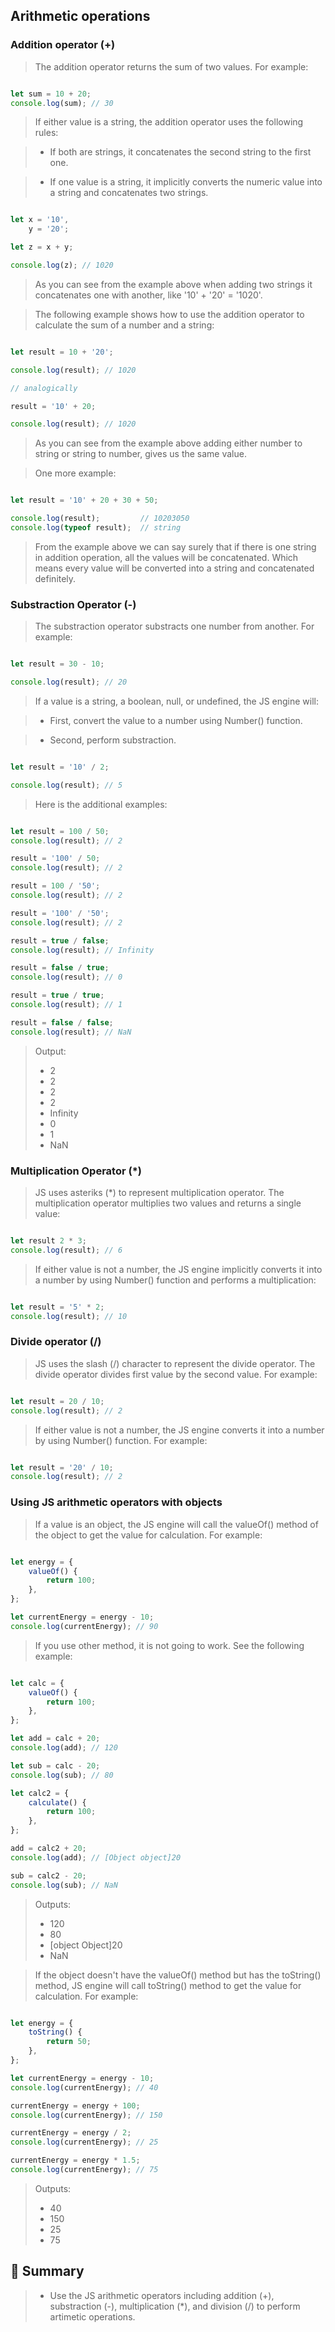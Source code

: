 ## Arithmetic operations

### Addition operator (+)

> The addition operator returns the sum of two values. For example:

```js

let sum = 10 + 20;
console.log(sum); // 30

```

> If either value is a string, the addition operator uses the following rules:

> - If both are strings, it concatenates the second string to the first one.

> - If one value is a string, it implicitly converts the numeric value into a string and concatenates two strings.

```js

let x = '10',
    y = '20';

let z = x + y;

console.log(z); // 1020

```

> As you can see from the example above when adding two strings it concatenates one with another, like '10' + '20'  = '1020'.

> The following example shows how to use the addition operator to calculate the sum of a number and a string:

```js

let result = 10 + '20';

console.log(result); // 1020

// analogically

result = '10' + 20;

console.log(result); // 1020

```

> As you can see from the example above adding either number to string or string to number, gives us the same value.

> One more example: 

```js

let result = '10' + 20 + 30 + 50;

console.log(result);         // 10203050
console.log(typeof result);  // string

```

> From the example above we can say surely that if there is one string in addition operation, all the values will be concatenated. Which means every value will be converted into a string and concatenated definitely.

### Substraction Operator (-)

> The substraction operator substracts one number from another. For example:

```js

let result = 30 - 10;

console.log(result); // 20

```

> If a value is a string, a boolean, null, or undefined, the JS engine will:

> - First, convert the value to a number using Number() function.

> - Second, perform substraction.

```js

let result = '10' / 2;

console.log(result); // 5

```

> Here is the additional examples:

```js

let result = 100 / 50;
console.log(result); // 2

result = '100' / 50;
console.log(result); // 2

result = 100 / '50';
console.log(result); // 2

result = '100' / '50';
console.log(result); // 2

result = true / false;
console.log(result); // Infinity

result = false / true;
console.log(result); // 0

result = true / true;
console.log(result); // 1

result = false / false;
console.log(result); // NaN

```

> Output:
> - 2
> - 2
> - 2
> - 2
> - Infinity
> - 0
> - 1
> - NaN

### Multiplication Operator (*)

> JS uses asteriks (*) to represent multiplication operator. The multiplication operator multiplies two values and returns a single value:

```js

let result 2 * 3;
console.log(result); // 6

```

> If either value is not a number, the JS engine implicitly converts it into a number by using Number() function and performs a multiplication:

```js

let result = '5' * 2;
console.log(result); // 10

```

### Divide operator (/)

> JS uses the slash (/) character to represent the divide operator. The divide operator divides first value by the second value. For example:

```js

let result = 20 / 10;
console.log(result); // 2

```

> If either value is not a number, the JS engine converts it into a number by using Number() function. For example:

```js

let result = '20' / 10;
console.log(result); // 2

```

### Using JS arithmetic operators with objects

> If a value is an object, the JS engine will call the valueOf() method of the object to get the value for calculation. For example:

```js

let energy = {
    valueOf() {
        return 100;
    },
};

let currentEnergy = energy - 10;
console.log(currentEnergy); // 90

```

> If you use other method, it is not going to work. See the following example:

```js

let calc = {
    valueOf() {
        return 100;
    },
};

let add = calc + 20;
console.log(add); // 120

let sub = calc - 20;
console.log(sub); // 80

let calc2 = {
    calculate() {
        return 100;
    },
};

add = calc2 + 20;
console.log(add); // [Object object]20

sub = calc2 - 20;
console.log(sub); // NaN

```

> Outputs:
> - 120
> - 80
> - [object Object]20
> - NaN


> If the object doesn't have the valueOf() method but has the toString() method, JS engine will call toString() method to get the value for calculation. For example:

```js

let energy = {
    toString() {
        return 50;
    },
};

let currentEnergy = energy - 10;
console.log(currentEnergy); // 40

currentEnergy = energy + 100;
console.log(currentEnergy); // 150

currentEnergy = energy / 2;
console.log(currentEnergy); // 25

currentEnergy = energy * 1.5;
console.log(currentEnergy); // 75

```

> Outputs:
> - 40
> - 150
> - 25
> - 75


## :memo: Summary

> - Use the JS arithmetic operators including addition (+), substraction (-), multiplication (*), and division (/) to perform artimetic operations.

